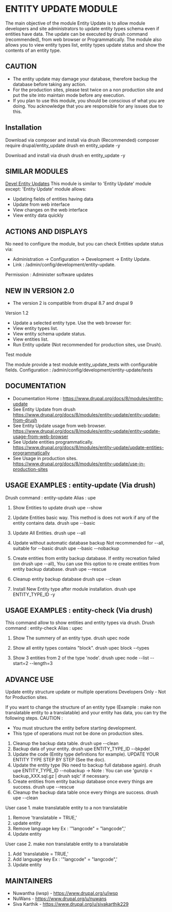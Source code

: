 # ENTITY UPDATE MODULE

The main objective of the module Entity Update is to allow module developers
and site administrators to update entity types schema even if entities have data.
The update can be executed by drush command (recommended), from web browser
or Programmatically.
The module also allows you to view entity types list, entity types update status
and show the contents of an entity type.


## CAUTION

- The entity update may damage your database, therefore backup the database
  before taking any action.
- For the production sites, please test twice on a non production site
  and put the site into maintain mode before any execution.
- If you plan to use this module, you should be conscious of what you are doing.
  You acknowledge that you are responsible for any issues due to this.

## Installation

Download via composer and install via drush (Recommended)
composer require drupal/entity_update
drush en entity_update -y

Download and install via drush
drush en entity_update -y

## SIMILAR MODULES

[Devel Entity Updates](https://www.drupal.org/project/devel_entity_updates)
This module is similar to 'Entity Update' module except:
'Entity Update' module allows:
- Updating fields of entities having data
- Update from web interface
- View changes on the web interface
- View entity data quickly

## ACTIONS AND DISPLAYS

No need to configure the module, but you can check Entities update status via:
- Administration -> Configuration -> Development -> Entity Update.
- Link : /admin/config/development/entity-update.

Permission : Administer software updates


## NEW IN VERSION 2.0

- The version 2 is compatible from drupal 8.7 and drupal 9

Version 1.2

- Update a selected entity type.
Use the web browser for:
- View entity types list.
- View entity schema update status.
- View entities list.
- Run Entity update (Not recommended for production sites, use Drush).

Test module

The module provide a test module entity_update_tests with configurable fields.
Configuration : /admin/config/development/entity-update/tests


## DOCUMENTATION

- Documentation Home : <https://www.drupal.org/docs/8/modules/entity-update>
- See Entity Update from drush
    <https://www.drupal.org/docs/8/modules/entity-update/entity-update-from-drush>
- See Entity Update usage from web browser.
    <https://www.drupal.org/docs/8/modules/entity-update/entity-update-usage-from-web-browser>
- See Update entities programmatically.
    <https://www.drupal.org/docs/8/modules/entity-update/update-entities-programmatically>
- See Usage in production sites.
    <https://www.drupal.org/docs/8/modules/entity-update/use-in-production-sites>

## USAGE EXAMPLES : entity-update (Via drush)

Drush command : entity-update
Alias : upe

1. Show Entities to update
drush upe --show

2. Update Entities basic way.
This method is does not work if any of the entity contains data.
drush upe --basic

3. Update All Entities.
drush upe --all

4. Update without automatic database backup
   Not recommended for --all, suitable for --basic
drush upe --basic --nobackup

5. Create entities from entity backup database.
   If entity recreation failed (on drush upe --all), You can use this option to
   re create entities from entity backup database.
drush upe --rescue

6. Cleanup entity backup database
drush upe --clean

7. Install New Entity type after module installation.
drush upe ENTITY_TYPE_ID -y

## USAGE EXAMPLES : entity-check (Via drush)

This command allow to show entities and entity types via drush.
Drush command : entity-check
Alias : upec

1. Show The summery of an entity type.
drush upec node

2. Show all entity types contains "block".
drush upec block --types

3. Show 3 entities from 2 of the type 'node'.
drush upec node --list --start=2 --length=3

## ADVANCE USE 

Update entity structure update or multiple operations
Developers Only - Not for Production sites.

If you want to change the structure of an entity type (Example : make non
translatable entity to a translatable) and your entity has data, you can try
the following steps.
CAUTION :
- You must structure the entity before starting development.
- This type of operations must not be done on production sites.

1. Cleanup the backup data table.
drush upe --clean
2. Backup data of your entity.
drush upe ENTITY_TYPE_ID --bkpdel
3. Update the code (Entity type definitions for example).
UPDATE YOUR ENTITY TYPE STEP BY STEP (See the doc).
4. Update the entity type (No need to backup full database again).
drush upe ENTITY_TYPE_ID --nobackup
-> Note : You can use 'gunzip < backup_XXX.sql.gz | drush sqlc' if necessary.
5. Create entities from entity backup database once every things are success.
drush upe --rescue
6. Cleanup the backup data table once every things are success.
drush upe --clean

User case 1. make translatable entity to a non translatable
1. Remove 'translatable = TRUE,'
2. update entity
3. Remove language key Ex : '"langcode" = "langcode",'
4. Update entity

User case 2. make non translatable entity to a translatable
1. Add 'translatable = TRUE,'
2. Add language key Ex : '"langcode" = "langcode",'
3. Update entity

## MAINTAINERS

- Nuwantha (iwsp) - <https://www.drupal.org/u/iwsp>
- NuWans - <https://www.drupal.org/u/nuwans>
- Siva Karthik - <https://www.drupal.org/u/sivakarthik229>
